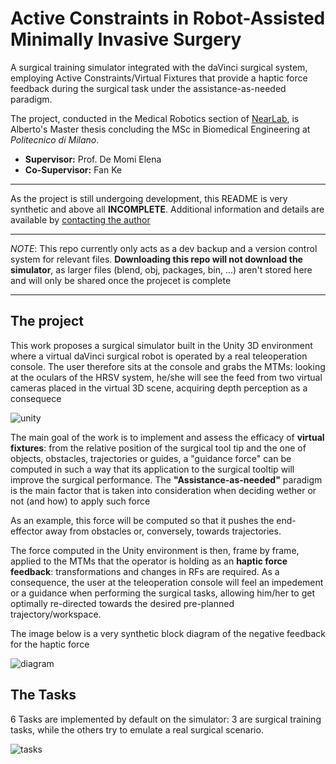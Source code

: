 # Active Constraints in Robot-Assisted Minimally Invasive Surgery
A surgical training simulator integrated with the daVinci surgical system, employing Active Constraints/Virtual Fixtures that provide a haptic force feedback during the surgical task under the assistance-as-needed paradigm.

The project, conducted in the Medical Robotics section of [NearLab](https://nearlab.polimi.it/), is Alberto's Master thesis concluding the MSc in Biomedical Engineering at _Politecnico di Milano_.

* **Supervisor:** Prof. De Momi Elena
* **Co-Supervisor:** Fan Ke
***
As the project is still undergoing development, this README is very synthetic and above all **INCOMPLETE**. Additional information and details are available by [contacting the author](mailto:alberto2.rota@mail.polimi.it)
***
_NOTE_: This repo currently only acts as a dev backup and a version control system for relevant files. **Downloading this repo will not download the simulator**, as larger files (blend, obj, packages, bin, ...) aren't stored here and will only be shared once the projecet is complete
***

## The project 
This work proposes a surgical simulator built in the Unity 3D environment where a virtual daVinci surgical robot is operated by a real teleoperation console. The user therefore sits at the console and grabs the MTMs: looking at the oculars of the HRSV system, he/she will see the feed from two virtual cameras placed in the virtual 3D scene, acquiring depth perception as a consequece

![unity](https://github.com/alberto-rota/MSc-Thesis-Active-Constraints-in-RAMIS/blob/main/readme/unity.png)

The main goal of the work is to implement and assess the efficacy of **virtual fixtures**: from the relative position of the surgical tool tip and the one of objects, obstacles, trajectories or guides, a "guidance force" can be computed in such a way that its application to the surgical tooltip will improve the surgical performance. The **"Assistance-as-needed"** paradigm is the main factor that is taken into consideration when deciding wether or not (and how) to apply such force 

As an example, this force will be computed so that it pushes the end-effector away from obstacles or, conversely, towards trajectories.

The force computed in the Unity environment is then, frame by frame, applied to the MTMs that the operator is holding as an **haptic force feedback**: transformations and changes in RFs are required. As a consequence, the user at the teleoperation console will feel an impedement or a guidance when performing the surgical tasks, allowing him/her to get optimally re-directed towards the desired pre-planned trajectory/workspace.


The image below is a very synthetic block diagram of the negative feedback for the haptic force

![diagram](https://github.com/alberto-rota/MSc-Thesis-Active-Constraints-in-RAMIS/blob/main/readme/diagram.png)

## The Tasks
6 Tasks are implemented by default on the simulator: 3 are surgical training tasks, while the others try to emulate a real surgical scenario.

![tasks](https://github.com/alberto-rota/MSc-Thesis-Active-Constraints-in-RAMIS/blob/main/readme/tasks.png)
